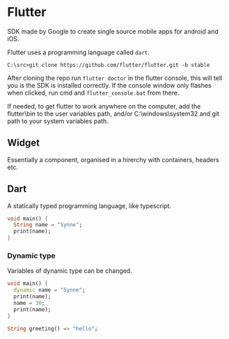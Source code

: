 # Flutter

SDK made by Google to create single source mobile apps for android and iOS.

Flutter uses a programming language called `dart`.

```
C:\src>git clone https://github.com/flutter/flutter.git -b stable
```

After cloning the repo run `flutter doctor` in the flutter console, this will tell you is the SDK is installed correctly. If the console window only flashes when clicked, run cmd and `flutter_console.bat` from there.

If needed, to get flutter to work anywhere on the computer, add the flutter\bin to the user variables path, and/or C:\windows\system32 and git path to your system variables path.

## Widget

Essentially a component, organised in a hirerchy with containers, headers etc.

## Dart

A statically typed programming language, like typescript.

```dart
void main() {
  String name = "Synne";
  print(name);
}
```

### Dynamic type

Variables of dynamic type can be changed.

``` dart
void main() {
  dynamic name = "Synne";
  print(name);
  name = 30;
  print(name);
}
```

```dart
String greeting() => "hello";
```